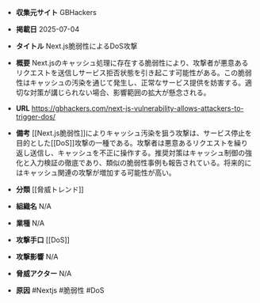 - **収集元サイト**
GBHackers

- **掲載日**
2025-07-04

- **タイトル**
Next.js脆弱性によるDoS攻撃

- **概要**
Next.jsのキャッシュ処理に存在する脆弱性により、攻撃者が悪意あるリクエストを送信しサービス拒否状態を引き起こす可能性がある。この脆弱性はキャッシュの汚染を通じて発生し、正常なサービス提供を妨害する。適切な対策が講じられない場合、影響範囲の拡大が懸念される。

- **URL**
https://gbhackers.com/next-js-vulnerability-allows-attackers-to-trigger-dos/

- **備考**
[[Next.js脆弱性]]によりキャッシュ汚染を狙う攻撃は、サービス停止を目的とした[[DoS]]攻撃の一種である。攻撃者は悪意あるリクエストを繰り返し送信し、キャッシュを不正に操作する。推奨対策はキャッシュ制御の強化と入力検証の徹底であり、類似の脆弱性事例も報告されている。将来的にはキャッシュ関連の攻撃が増加する可能性が高い。

- **分類**
[[脅威トレンド]]

- **組織名**
N/A

- **業種**
N/A

- **攻撃手口**
[[DoS]]

- **攻撃影響**
N/A

- **脅威アクター**
N/A

- **原因**
#Nextjs #脆弱性 #DoS
